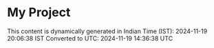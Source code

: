 # My Project

This content is dynamically generated in Indian Time (IST): 2024-11-19 20:06:38 IST
Converted to UTC: 2024-11-19 14:36:38 UTC
